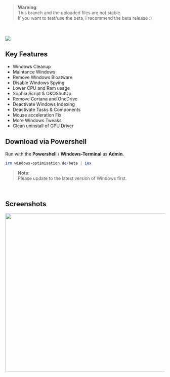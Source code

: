 > **Warning**: <BR>
This branch and the uploaded files are not stable. <BR>
If you want to test/use the beta, I recommend the beta release :)

<BR>
<BR>

<img src="https://user-images.githubusercontent.com/98750428/227787371-541dfeb1-d8a5-40b4-ad34-9c2a03b3ab1c.png">

## Key Features
* Windows Cleanup
* Maintance Windows
* Remove Windows Bloatware 
* Disable Windows Spying
* Lower CPU and Ram usage
* Sophia Script & O&OShutUp
* Remove Cortana and OneDrive
* Deactivate Windows Indexing 
* Deactivate Tasks & Components
* Mouse acceleration Fix
* More Windows Tweaks
* Clean uninstall of GPU Driver

## Download via Powershell
Run with the **Powershell** / **Windows-Terminal** as **Admin**.
  ```powershell
irm windows-optimisation.de/beta | iex
  ```

> **Note**: <BR> 
Please update to the latest version of Windows first. <BR>
<BR>

## Screenshots
<div>
    <img src="https://user-images.githubusercontent.com/98750428/203978712-a4273aa4-9402-4dbb-a40f-ff2c508d4935.jpg" width="620" height="500">
</div>
